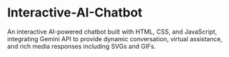 # Interactive-AI-Chatbot
An interactive AI-powered chatbot built with HTML, CSS, and JavaScript, integrating Gemini API to provide dynamic conversation, virtual assistance, and rich media responses including SVGs and GIFs.
